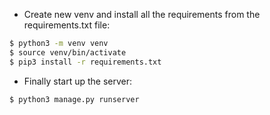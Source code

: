 - Create new venv and install all the requirements from the requirements.txt file:
```bash
$ python3 -m venv venv 
$ source venv/bin/activate 
$ pip3 install -r requirements.txt

```
- Finally start up the server:
```bash
$ python3 manage.py runserver 
```
